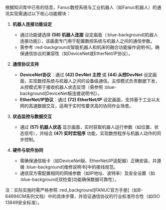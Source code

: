 根据知识库中已有的信息，Fanuc数控系统与工业机器人（如Fanuc机器人）的通讯实现需通过以下核心功能模块：

1. **机器人连接功能设定**  
   - 通过功能键选择 **(58) 机器人连接** 设定画面（:blue-background[机器人连接功能]），该画面专门用于配置数控系统与机器人之间的通信参数。  
   - 需参考 :red-background[智能机器人和机床的融合功能操作说明书]，确保通信协议的兼容性（如DeviceNet或EtherNet/IP协议）。  

2. **通信协议支持**  
   - **DeviceNet协议**：通过 **(42) DevNet 主控** 或 **(44) 从控DevNet** 设定画面，实现数控系统与机器人之间的设备级通信。主控模式负责数据下发，从控模式用于接收机器人状态反馈（需参照 :blue-background[DeviceNet板连接说明书]）。  
   - **EtherNet/IP协议**：通过 **(72) EtherNet/IP** 设定画面，支持基于工业以太网的高速数据交互，适用于实时性要求高的协同作业场景。  

3. **状态监控与数据交互**  
   - 通过 **(57) 机器人状态** 显示画面，实时获取机器人运行参数（如位置、状态信号），并结合 **(47) 实时宏程序** 功能，实现数控程序与机器人动作的同步控制。  

4. **硬件与软件协同**  
   - 需确保通信板卡（如DeviceNet板、EtherNet/IP适配器）正确安装，并遵循 :blue-background[维修说明书]中的接线规范。  
   - 通信双方需配置相同的网络参数（如IP地址、波特率）及安全设置（如 :blue-background[双检查]功能确保数据可靠性）。  

注：实际实施时需严格参照 :red_background[FANUC官方手册]（如B-64694CM系列文档）中的具体步骤，并验证通信协议的行业标准符合性（如ISO 13849安全标准）。
